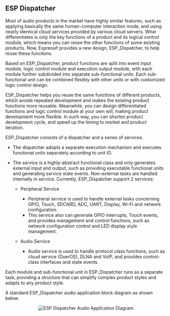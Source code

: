 ## ESP Dispatcher
Most of audio products in the market have highly similar features, such as applying basically the same human-computer interaction mode, and using nearly identical cloud services provided by various cloud servers. What differentiates is only the key functions of a product and its logical control module, which means you can reuse the other functions of some existing products. Now, Espressif provides a new design, ESP_Dispatcher, to help reuse these functions.

Based on ESP_Dispatcher, product functions are split into event input module, logic control module and execution output module, with each module further subdivided into separate sub-functional units. Each sub-functional unit can be combined flexibly with other units or with customized logic control design.

ESP_Dispatcher helps you reuse the same functions of different products, which avoids repeated development and makes the existing product functions more reusable. Meanwhile, you can design differentiated functions and logic control module at your own will, making product development more flexible. In such way, you can shorten product development cycle, and speed up the timing to market and product iteration.

ESP_Dispatcher consists of a dispatcher and a series of services.

* The dispatcher adopts a separate-execution mechanism and executes functional units separately according to unit ID.

* The service is a highly-abstract functional class and only generates external input and output, such as providing executable functional units and generating service state events. Non-external tasks are handled internally in service. Currently, ESP_Dispatcher support 2 services:
    * Peripheral Service
        * Peripheral service is used to handle external tasks concerning GPIO, Touch, SDCARD, ADC, UART, Display, Wi-Fi and network configuration.
        * This service also can generate GPIO interrupts, Touch events, and provides management and control functions, such as network configuration control and LED display style management.

    * Audio Service
        * Audio service is used to handle protocol class functions, such as cloud service (DuerOS), DLNA and VoIP, and provides control-class interfaces and state events.

Each module and sub-functional unit in ESP_Dispatcher runs as a separate task, providing a structure that can simplify complex product styles and adapts to any product style.

A standard ESP_Dispatcher audio application block diagram as shown below.
<div align="center"><img src="../../docs/_static/esp_dispatcher_audio_app_diagram.png" alt ="ESP Dispatcher Audio Application Diagram" align="center" /></div>

